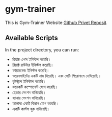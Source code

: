 # gym-trainer

This is Gym-Trainer Website [Github Privet Reposit](https://github.com/programming-hero-web-course-4/independent-service-provider-mdhasan-999).

## Available Scripts

In the project directory, you can run:

* রিয়াক্ট এপস ইনিস্টল করেছি।
* রিয়াক্ট রাউটার ইনিস্টল করেছি।
* ফায়ারবেজ ইনিস্টল করেছি।
* ওয়েবসাইটের একটি নাম দিয়েছি। এবং সেটি শিরোনামে দেখিয়েছি।
* বুটস্ট্রাপ ইনিস্টাল করেছি।
* কয়েকটি কস্পোনেন্ট যোগ করেছি।
* হেডার সেংশন বানিয়েছি।
* ব্যানার সেংশন বানিয়েছি।
* আলাদা একটি বিভাগ যোগ করেছি।
* একটি কাস্টম হুক বানিয়েছি।
